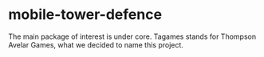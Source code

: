 # mobile-tower-defence
The main package of interest is under core. Tagames stands for Thompson Avelar Games, what we decided to name this project. 
